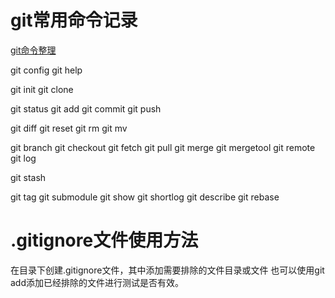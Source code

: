 
# git常用命令记录

[git命令整理](https://www.runoob.com/note/56524)

git config
git help

git init
git clone

git status
git add
git commit
git push

git diff
git reset
git rm
git mv

git branch
git checkout
git fetch
git pull
git merge
git mergetool
git remote
git log

git stash

git tag
git submodule
git show
git shortlog
git describe
git rebase


# .gitignore文件使用方法

在目录下创建.gitignore文件，其中添加需要排除的文件目录或文件
也可以使用git add添加已经排除的文件进行测试是否有效。


